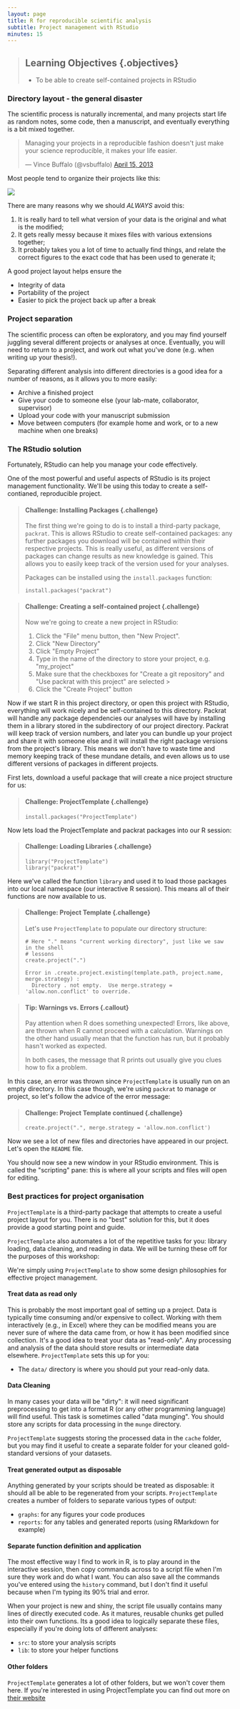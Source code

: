 ```yaml
---
layout: page
title: R for reproducible scientific analysis
subtitle: Project management with RStudio
minutes: 15
---
```


> ## Learning Objectives {.objectives}
>
> * To be able to create self-contained projects in RStudio
>

### Directory layout - the general disaster

The scientific process is naturally incremental, and many projects
start life as random notes, some code, then a manuscript, and
eventually everything is a bit mixed together.

<blockquote class="twitter-tweet"><p>Managing your projects in a reproducible fashion doesn't just make your science reproducible, it makes your life easier.</p>&mdash; Vince Buffalo (@vsbuffalo) <a href="https://twitter.com/vsbuffalo/status/323638476153167872">April 15, 2013</a></blockquote>
<script async src="//platform.twitter.com/widgets.js" charset="utf-8"></script>

Most people tend to organize their projects like this:

![](img/bad_layout.png)

There are many reasons why we should *ALWAYS* avoid this:

1. It is really hard to tell what version of your data is
the original and what is the modified;
2. It gets really messy because it mixes files with various
extensions together;
3. It probably takes you a lot of time to actually find
things, and relate the correct figures to the exact code
that has been used to generate it;

A good project layout helps ensure the

* Integrity of data
* Portability of the project
* Easier to pick the project back up after a break

### Project separation

The scientific process can often be exploratory, and you may find
yourself juggling several different projects or analyses at once.
Eventually, you will need to return to a project, and work out what
you've done (e.g. when writing up your thesis!). 

Separating different analysis into different directories is a good idea
for a number of reasons, as it allows you to more easily:

 * Archive a finished project
 * Give your code to someone else (your lab-mate, collaborator, supervisor)
 * Upload your code with your manuscript submission
 * Move between computers (for example home and work, or to a new machine when one breaks)

### The RStudio solution

Fortunately, RStudio can help you manage your code effectively.

One of the most powerful and useful aspects of RStudio is its project management 
functionality. We'll be using this today to create a self-contianed, reproducible
project.
 
> #### Challenge: Installing Packages {.challenge} 
> 
> The first thing we're going to do is to install a third-party package, `packrat`. 
> This is allows RStudio to create self-contained packages: any further packages 
> you download will be contained within their respective projects. This is really 
> useful, as different versions of packages can change results as new knowledge is 
> gained. This allows you to easily keep track of the version used for your analyses. 
> 
> Packages can be installed using the `install.packages` function: 
> 
> ~~~ {.r} 
> install.packages("packrat") 
> ~~~
>

> #### Challenge: Creating a self-contained project {.challenge}
>
> Now we're going to create a new project in RStudio:
> 
> 1. Click the "File" menu button, then "New Project".
> 2. Click "New Directory"
> 3. Click "Empty Project"
> 4. Type in the name of the directory to store your project, e.g. "my_project"
> 5. Make sure that the checkboxes for "Create a git repository" and "Use
>    packrat with this project" are selected >
> 6. Click the "Create Project" button
>

Now if we start R in this project directory, or open this project with RStudio,
everything will work nicely and be self-contained to this directory. Packrat
will handle any package dependencies our analyses will have by installing them
in a library stored in the subdirectory of our project directory. Packrat will
keep track of version numbers, and later you can bundle up your project and 
share it with someone else and it will install the right package versions from
the project's library. This means we don't have to waste time and memory keeping
track of these mundane details, and even allows us to use different versions of
packages in different projects.

First lets, download a useful package that will create a nice project structure
for us:

> #### Challenge: ProjectTemplate {.challenge}
>
> ~~~ {.r}
> install.packages("ProjectTemplate")
> ~~~
>

Now lets load the ProjectTemplate and packrat packages into our R session:

> #### Challenge: Loading Libraries {.challenge}
>
> ~~~ {.r}
> library("ProjectTemplate")
> library("packrat")
> ~~~
>

Here we've called the function `library` and used it to load those packages
into our local namespace (our interactive R session). This means all of 
their functions are now available to us.

> #### Challenge: Project Template {.challenge}
>
> Let's use `ProjectTemplate` to populate our directory structure:
> 
> ~~~ {.r}
> # Here "." means "current working directory", just like we saw in the shell
> # lessons 
> create.project(".") 
> ~~~
> 
> ~~~ {.output}
> Error in .create.project.existing(template.path, project.name, merge.strategy) : 
>   Directory . not empty.  Use merge.strategy = 'allow.non.conflict' to override.
> ~~~

> #### Tip: Warnings vs. Errors {.callout}
>
> Pay attention when R does something unexpected! Errors, like above,
> are thrown when R cannot proceed with a calculation. Warnings on the
> other hand usually mean that the function has run, but it probably
> hasn't worked as expected.
>
> In both cases, the message that R prints out usually give you clues
> how to fix a problem.
>

In this case, an error was thrown since `ProjectTemplate` is usually run
on an empty directory. In this case though, we're using `packrat` to manage
or project, so let's follow the advice of the error message:

> #### Challenge: Project Template continued {.challenge}
>
> ~~~ {.r}
> create.project(".", merge.strategy = 'allow.non.conflict')
> ~~~
>

Now we see a lot of new files and directories have appeared in our project. Let's 
open the `README` file.

You should now see a new window in your RStudio environment. This is called the 
"scripting" pane: this is where all your scripts and files will open for editing.

### Best practices for project organisation

`ProjectTemplate` is a third-party package that attempts to create a useful
project layout for you. There is no "best" solution for this, but it does
provide a good starting point and guide. 

`ProjectTemplate` also automates a lot of the repetitive tasks for you: library 
loading, data cleaning, and reading in data. We will be turning these off 
for the purposes of this workshop: 

We're simply using `ProjectTemplate` to 
show some design philosophies for effective project management.

#### Treat data as read only

This is probably the most important goal of setting up a project. Data is
typically time consuming and/or expensive to collect. Working with them
interactively (e.g., in Excel) where they can be modified means you are never
sure of where the data came from, or how it has been modified since collection. 
It's a good idea to treat your data as "read-only". Any processing and analysis
of the data should store results or intermediate data elsewhere. `ProjectTemplate`
sets this up for you:

 * The `data/` directory is where you should put your read-only data.

#### Data Cleaning

In many cases your data will be "dirty": it will need significant preprocessing
to get into a format R (or any other programming language) will find useful. This
task is sometimes called "data munging". You should store any scripts for data
processing in the `munge` directory. 

`ProjectTemplate` suggests storing the processed data in the `cache` folder, but
you may find it useful to create a separate folder for your cleaned gold-standard
versions of your datasets.

#### Treat generated output as disposable

Anything generated by your scripts should be treated as disposable: it should 
all be able to be regenerated from your scripts. `ProjectTemplate` creates 
a number of folders to separate various types of output:

 * `graphs`: for any figures your code produces
 * `reports`: for any tables and generated reports (using RMarkdown for example)

#### Separate function definition and application

The most effective way I find to work in R, is to play around in the interactive
session, then copy commands across to a script file when I'm sure they work and
do what I want. You can also save all the commands you've entered using the 
`history` command, but I don't find it useful because when I'm typing its 90%
trial and error.

When your project is new and shiny, the script file usually contains many lines
of directly executed code. As it matures, reusable chunks get pulled into their
own functions. Its a good idea to logically separate these files, especially if 
you're doing lots of different analyses:

 * `src`: to store your analysis scripts 
 * `lib`: to store your helper functions

#### Other folders

`ProjectTemplate` generates a lot of other folders, but we won't cover them here.
If you're interested in using ProjectTemplate you can find out more on [their
website](http://projecttemplate.net/)



